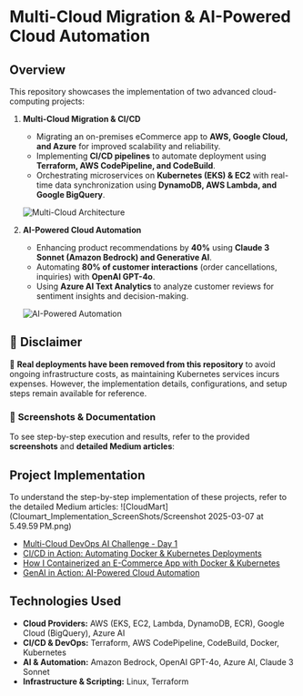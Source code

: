 # Multi-Cloud Migration & AI-Powered Cloud Automation

## Overview
This repository showcases the implementation of two advanced cloud-computing projects:

1. **Multi-Cloud Migration & CI/CD**
   - Migrating an on-premises eCommerce app to **AWS, Google Cloud, and Azure** for improved scalability and reliability.
   - Implementing **CI/CD pipelines** to automate deployment using **Terraform, AWS CodePipeline, and CodeBuild**.
   - Orchestrating microservices on **Kubernetes (EKS) & EC2** with real-time data synchronization using **DynamoDB, AWS Lambda, and Google BigQuery**.

   ![Multi-Cloud Architecture](path/to/multi-cloud-architecture.png)

2. **AI-Powered Cloud Automation**
   - Enhancing product recommendations by **40%** using **Claude 3 Sonnet (Amazon Bedrock) and Generative AI**.
   - Automating **80% of customer interactions** (order cancellations, inquiries) with **OpenAI GPT-4o**.
   - Using **Azure AI Text Analytics** to analyze customer reviews for sentiment insights and decision-making.

   ![AI-Powered Automation](path/to/ai-automation-diagram.png)

## 🛑 Disclaimer
🚨 **Real deployments have been removed from this repository** to avoid ongoing infrastructure costs, as maintaining Kubernetes services incurs expenses. However, the implementation details, configurations, and setup steps remain available for reference.
### 📸 **Screenshots & Documentation**
To see step-by-step execution and results, refer to the provided **screenshots** and **detailed Medium articles**:


## Project Implementation
To understand the step-by-step implementation of these projects, refer to the detailed Medium articles:
![CloudMart](Cloumart_Implementation_ScreenShots/Screenshot 2025-03-07 at 5.49.59 PM.png)

- [Multi-Cloud DevOps AI Challenge - Day 1](https://medium.com/@rokesh2897/multi-cloud-devops-ai-challenge-day-1-d6e62c0b5a19)
- [CI/CD in Action: Automating Docker & Kubernetes Deployments](https://medium.com/@rokesh2897/ci-cd-in-action-automating-docker-kubernetes-deployments-with-aws-multi-cloud-devops-ai-c40a2f36a432)
- [How I Containerized an E-Commerce App with Docker & Kubernetes ](https://medium.com/@rokesh2897/how-i-containerized-an-e-commerce-app-with-docker-kubernetes-multi-cloud-devops-ai-challenge-328c8e229487)
- [GenAI in Action: AI-Powered Cloud Automation](https://medium.com/@rokesh2897/genai-in-action-49ea4a2a1ea2)


## Technologies Used
- **Cloud Providers:** AWS (EKS, EC2, Lambda, DynamoDB, ECR), Google Cloud (BigQuery), Azure AI
- **CI/CD & DevOps:** Terraform, AWS CodePipeline, CodeBuild, Docker, Kubernetes
- **AI & Automation:** Amazon Bedrock, OpenAI GPT-4o, Azure AI, Claude 3 Sonnet
- **Infrastructure & Scripting:** Linux, Terraform


